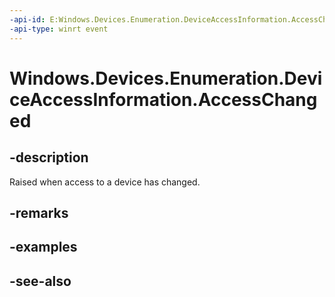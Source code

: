 ```yaml
---
-api-id: E:Windows.Devices.Enumeration.DeviceAccessInformation.AccessChanged
-api-type: winrt event
---
```


<!-- Event syntax
public event Windows.Foundation.TypedEventHandler AccessChanged<Windows.Devices.Enumeration.DeviceAccessInformation,  Windows.Devices.Enumeration.DeviceAccessChangedEventArgs>
-->

# Windows.Devices.Enumeration.DeviceAccessInformation.AccessChanged

## -description
Raised when access to a device has changed.

## -remarks

## -examples

## -see-also
